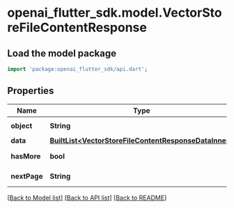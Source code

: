 # openai_flutter_sdk.model.VectorStoreFileContentResponse

## Load the model package
```dart
import 'package:openai_flutter_sdk/api.dart';
```

## Properties
Name | Type | Description | Notes
------------ | ------------- | ------------- | -------------
**object** | **String** | The object type, which is always `vector_store.file_content.page` | 
**data** | [**BuiltList&lt;VectorStoreFileContentResponseDataInner&gt;**](VectorStoreFileContentResponseDataInner.md) | Parsed content of the file. | 
**hasMore** | **bool** | Indicates if there are more content pages to fetch. | 
**nextPage** | **String** | The token for the next page, if any. | 

[[Back to Model list]](../README.md#documentation-for-models) [[Back to API list]](../README.md#documentation-for-api-endpoints) [[Back to README]](../README.md)


